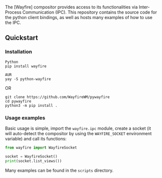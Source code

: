 The [Wayfire] compositor provides access to its functionalities via Inter-Process Communication (IPC). This repository contains the source code for the python client bindings, as well as hosts many examples of how to use the IPC.

## Quickstart

### Installation
```
Python
pip install wayfire

AUR
yay -S python-wayfire
```

OR

```
git clone https://github.com/WayfireWM/pywayfire
cd pywayfire
python3 -m pip install .
```

### Usage examples

Basic usage is simple, import the `wayfire.ipc` module, create a socket (it will auto-detect the compositor by using the `WAYFIRE_SOCKET` environment variable) and call its functions:

```py
from wayfire import WayfireSocket

socket = WayfireSocket()
print(socket.list_views())
```

Many examples can be found in the `scripts` directory.
